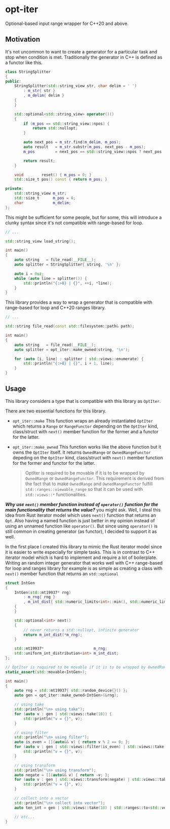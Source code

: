 # opt-iter

Optional-based input range wrapper for C++20 and above.

## Motivation

It's not uncommon to want to create a generator for a particular task and stop when condition is met. Traditionally the generator in C++ is defined as a functor like this.

```cpp
class StringSplitter
{
public:
    StringSplitter(std::string_view str, char delim = ' ')
        : m_str{ str }
        , m_delim{ delim }
    {
    }

    std::optional<std::string_view> operator()()
    {
        if (m_pos == std::string_view::npos) {
            return std::nullopt;
        }

        auto next_pos = m_str.find(m_delim, m_pos);
        auto result   = m_str.substr(m_pos, next_pos - m_pos);
        m_pos         = next_pos == std::string_view::npos ? next_pos : next_pos + 1;

        return result;
    }

    void        reset() { m_pos = 0; }
    std::size_t pos() const { return m_pos; }

private:
    std::string_view m_str;
    std::size_t      m_pos = 0;
    char             m_delim;
};
```

This might be sufficient for some people, but for some, this will introduce a clunky syntax since it's not compatible with range-based for loop.

```cpp
// ...

std::string_view load_string();

int main()
{
    auto string   = file_read(__FILE__);
    auto splitter = StringSplitter{ string, '\n' };

    auto i = 0uz;
    while (auto line = splitter()) {
        std::println("{:>8} | {}", ++i, *line);
    }
}

```

This library provides a way to wrap a generator that is compatible with range-based for loop and C++20 ranges library.

```cpp
// ...

std::string file_read(const std::filesystem::path& path);

int main()
{
    auto string   = file_read(__FILE__);
    auto splitter = opt_iter::make_owned(string, '\n');

    for (auto [i, line] : splitter | std::views::enumerate) {
        std::println("{:>8} | {}", i + 1, line);
    }
}

```

## Usage

This library considers a type that is compatible with this library as `OptIter`.

There are two essential functions for this library.

- `opt_iter::make`
  This function wraps an already instantiated `OptIter` which returns a `Range` or `RangeFunctor` depending on the `OptIter` kind, class/struct with `next()` member function for the former and a functor for the latter.

- `opt_iter::make_owned`
  This function works like the above function but it owns the `OptIter` itself. It returns `OwnedRange` or `OwnedRangeFunctor` depeding on the `OptIter` kind, class/struct with `next()` member function for the former and functor for the latter.
  > OptIter is required to be movable if it is to be wrapped by `OwnedRange` or `OwnedRangeFunctor`. This requirement is derived from the fact that to make `OwnedRange` and `OwnedRangeFunctor` fulfill `std::ranges::viewable_range` so that it can be used with `std::views::*` functionalities.

**_Why use `next()` member function instead of `operator()` function for the main functionality that returns the value?_** you might ask. Well, I steal this idea from Rust iterator model which uses `next()` function that returns an `Opt`. Also having a named function is just better in my opinion instead of using an unnamed function like `operator()`. But since using `operator()` is still common in creating generator (as functor), I decided to support it as well.

In the first place I created this library to mimic the Rust iterator model since it is easier to write especially for simple tasks. This is in contrast to C++ iterator model which is hard to implement and require a lot of boilerplate. Writing an random integer generator that works well with C++ range-based for loop and ranges library for example is as simple as creating a class with `next()` member function that returns an `std::optional`

```cpp
struct IntGen
{
    IntGen(std::mt19937* rng)
        : m_rng{ rng }
        , m_int_dist{ std::numeric_limits<int>::min(), std::numeric_limits<int>::max() }
    {
    }

    std::optional<int> next()
    {
        // never returns a std::nullopt, infinite generator
        return m_int_dist(*m_rng);
    }

    std::mt19937*                      m_rng;
    std::uniform_int_distribution<int> m_int_dist;
};

// OptIter is required to be movable if it is to be wrapped by OwnedRange or OwnedRangeFunctor.
static_assert(std::movable<IntGen>);

int main()
{
    auto rng = std::mt19937{ std::random_device{}() };
    auto gen = opt_iter::make_owned<IntGen>(&rng);

    // using take
    std::println("\n> using take");
    for (auto v : gen | std::views::take(10)) {
        std::println("v = {}", v);
    }

    // using filter
    std::println("\n> using filter");
    auto is_even = [](auto&& v) { return v % 2 == 0; };
    for (auto v : gen | std::views::filter(is_even) | std::views::take(10)) {
        std::println("v = {}", v);
    }

    // using transform
    std::println("\n> using transform");
    auto negate = [](auto&& v) { return -v; };
    for (auto v : gen | std::views::transform(negate) | std::views::take(10)) {
        std::println("v = {}", v);
    }

    // collect into a vector
    std::println("\n> collect into vector");
    auto ten_int = gen | std::views::take(10) | std::ranges::to<std::vector>();

    // etc...
}
```
